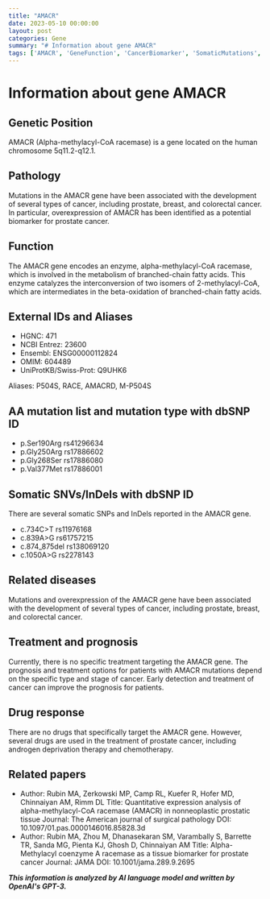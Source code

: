 ```yaml
---
title: "AMACR"
date: 2023-05-10 00:00:00
layout: post
categories: Gene
summary: "# Information about gene AMACR"
tags: ['AMACR', 'GeneFunction', 'CancerBiomarker', 'SomaticMutations', 'ProstateCancer', 'TreatmentOptions', 'DrugResponse', 'RelatedPapers']
---
```


# Information about gene AMACR

## Genetic Position
AMACR (Alpha-methylacyl-CoA racemase) is a gene located on the human chromosome 5q11.2-q12.1.

## Pathology
Mutations in the AMACR gene have been associated with the development of several types of cancer, including prostate, breast, and colorectal cancer. In particular, overexpression of AMACR has been identified as a potential biomarker for prostate cancer.

## Function
The AMACR gene encodes an enzyme, alpha-methylacyl-CoA racemase, which is involved in the metabolism of branched-chain fatty acids. This enzyme catalyzes the interconversion of two isomers of 2-methylacyl-CoA, which are intermediates in the beta-oxidation of branched-chain fatty acids.

## External IDs and Aliases
- HGNC: 471
- NCBI Entrez: 23600
- Ensembl: ENSG00000112824
- OMIM: 604489
- UniProtKB/Swiss-Prot: Q9UHK6

Aliases: P504S, RACE, AMACRD, M-P504S

## AA mutation list and mutation type with dbSNP ID
- p.Ser190Arg rs41296634
- p.Gly250Arg rs17886602
- p.Gly268Ser rs17886080
- p.Val377Met rs17886001

## Somatic SNVs/InDels with dbSNP ID
There are several somatic SNPs and InDels reported in the AMACR gene.
- c.734C>T rs11976168
- c.839A>G rs61757215
- c.874_875del rs138069120
- c.1050A>G rs2278143

## Related diseases
Mutations and overexpression of the AMACR gene have been associated with the development of several types of cancer, including prostate, breast, and colorectal cancer.

## Treatment and prognosis
Currently, there is no specific treatment targeting the AMACR gene. The prognosis and treatment options for patients with AMACR mutations depend on the specific type and stage of cancer. Early detection and treatment of cancer can improve the prognosis for patients.

## Drug response
There are no drugs that specifically target the AMACR gene. However, several drugs are used in the treatment of prostate cancer, including androgen deprivation therapy and chemotherapy.

## Related papers
- Author: Rubin MA, Zerkowski MP, Camp RL, Kuefer R, Hofer MD, Chinnaiyan AM, Rimm DL
  Title: Quantitative expression analysis of alpha-methylacyl-CoA racemase (AMACR) in nonneoplastic prostatic tissue
  Journal: The American journal of surgical pathology
  DOI: 10.1097/01.pas.0000146016.85828.3d
- Author: Rubin MA, Zhou M, Dhanasekaran SM, Varambally S, Barrette TR, Sanda MG, Pienta KJ, Ghosh D, Chinnaiyan AM
  Title: Alpha-Methylacyl coenzyme A racemase as a tissue biomarker for prostate cancer
  Journal: JAMA
  DOI: 10.1001/jama.289.9.2695

**_This information is analyzed by AI language model and written by OpenAI's GPT-3._**